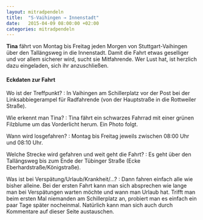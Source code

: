 ```yaml
---
layout: mitradpendeln
title:  "S-Vaihingen → Innenstadt"
date:   2015-04-09 08:00:00 +02:00
categories: mitradpendeln
---
```


**Tina** fährt von Montag bis Freitag jeden Morgen von Stuttgart-Vaihingen über den Tallängsweg in die Innenstadt.  Damit die Fahrt etwas geselliger und vor allem sicherer wird, sucht sie Mitfahrende.  Wer Lust hat, ist herzlich dazu eingeladen, sich ihr anzuschließen.

#### Eckdaten zur Fahrt

<div class="row">
<div class="col-xs-12" markdown="block"> <!-- TODO: add col-md-6 -->

Wo ist der Treffpunkt?
: In Vaihingen am Schillerplatz vor der Post bei der Linksabbiegerampel für Radfahrende (von der Hauptstraße in die Rottweiler Straße).

Wie erkennt man Tina?
: Tina fährt ein schwarzes Fahrrad mit einer grünen Filzblume um das Vorderlicht herum.  Ein Photo folgt.

Wann wird losgefahren?
: Montag bis Freitag jeweils zwischen 08:00&nbsp;Uhr und 08:10&nbsp;Uhr.

Welche Strecke wird gefahren und weit geht die Fahrt?
: Es geht über den Tallängsweg bis zum Ende der Tübinger Straße (Ecke Eberhardstraße/Königstraße).

Was ist bei Verspätung/Urlaub/Krankheit/…?
: Dann fahren einfach alle wie bisher alleine.  Bei der ersten Fahrt kann man sich absprechen wie lange man bei Verspätungen warten möchte und wann man Urlaub hat.  Trifft man beim ersten Mal niemanden am Schillerplatz an, probiert man es einfach ein paar Tage später nocheinmal.  Natürlich kann man sich auch durch Kommentare auf dieser Seite austauschen.

</div>
<!-- TODO: add image
{% include image-div.html url="" alt="Tinas Fahrrad" caption="Tinas Fahrrad erkennt man gut an der grünen Filzblume um das Vorderlicht." %}
-->
</div>
